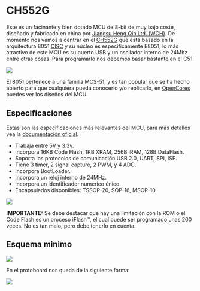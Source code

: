 # CH552G

Este es un facinante y bien dotado MCU de 8-bit de muy bajo coste, diseñado y fabricado en china por [Jiangsu Heng Qin Ltd. (WCH)](http://www.wch-ic.com). De momento nos vamos a centrar en el [CH552G](https://www.wch-ic.com/products/CH552.html) que está basado en la arquitectura 8051 [CISC](https://en.wikipedia.org/wiki/Complex_instruction_set_computer) y su núcleo es especificamente E8051, lo más atractivo de este MCU es su puerto USB y un oscilador interno de 24Mhz entre otras cosas. Para programarlo nos debemos basar bastante en el C51.

![](https://github.com/nstrappazzonc/CH552/blob/main/img/system_block_diagram.png?raw=true)

El 8051 pertenece a una familia MCS-51, y es tan popular que se ha hecho abierto para que cualquiera pueda conocerlo y/o replicarlo, en [OpenCores](https://opencores.org/projects/8051) puedes ver los diseños del MCU.

## Especificaciones

Estas son las especificaciones más relevantes del MCU, para más detalles vea la [documentación oficial](https://www.wch-ic.com/products/CH552.html).

- Trabaja entre 5V y 3.3v.
- Incorpora 16KB Code Flash, 1KB XRAM, 256B iRAM, 128B DataFlash.
- Soporta los protocolos de comunicación USB 2.0, UART, SPI, ISP.
- Tiene 3 timer, 2 signal capture, 2 PWM, y 4 ADC.
- Incorpora BootLoader.
- Incorpora un reloj interno de 24MHz.
- Incorpora un identificador numerico único.
- Encapsulados disponibles: TSSOP-20, SOP-16, MSOP-10.

![](https://github.com/nstrappazzonc/CH552/blob/main/img/pinout2.png?raw=true)

**IMPORTANTE:** Se debe destacar que hay una limitación con la ROM o el Code Flash es un proceso iFlash™, el cual puede ser programado unas 200 veces. No es tan malo, pero debe tenerlo en cuenta.

## Esquema minimo

![](https://github.com/nstrappazzonc/CH552/blob/main/img/minimal_schematic.jpg?raw=true)

En el protoboard nos queda de la siguiente forma:

![](https://github.com/nstrappazzonc/CH552/blob/main/img/minimal_protoboard.jpg?raw=true)
